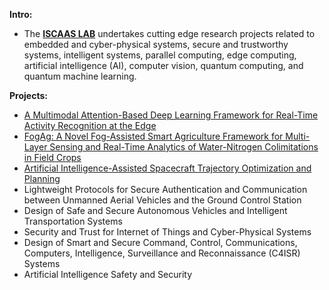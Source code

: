 **Intro:**
-  The [**ISCAAS LAB**](https://iscaaslab.com/) undertakes cutting edge research projects related to embedded and cyber-physical systems, secure and trustworthy systems, intelligent systems, parallel computing, edge computing, artificial intelligence (AI), computer vision, quantum computing, and quantum machine learning.
<!--
- 👀 I’m interested in ...
- 🌱 I’m currently learning ...
- 💞️ I’m looking to collaborate on ...
- 📫 How to reach me ...
- 😄 Pronouns: ...
- ⚡ Fun fact: ... -->

**Projects:**
- [A Multimodal Attention-Based Deep Learning Framework for Real-Time Activity Recognition at the Edge](https://people.cs.ksu.edu/~amunir/lab/AFOSR-MultimodalActivityRecognitionProject.html)
- [FogAg: A Novel Fog-Assisted Smart Agriculture Framework for Multi-Layer Sensing and Real-Time Analytics of Water-Nitrogen Colimitations in Field Crops](https://people.cs.ksu.edu/~amunir/lab/USDA-FogAgProject.html)
- [Artificial Intelligence-Assisted Spacecraft Trajectory Optimization and Planning](https://people.cs.ksu.edu/~amunir/lab/NASA-SpacecraftTrajectoryOptimizationProject.html)
- Lightweight Protocols for Secure Authentication and Communication between Unmanned Aerial Vehicles and the Ground Control Station
- Design of Safe and Secure Autonomous Vehicles and Intelligent Transportation Systems
- Security and Trust for Internet of Things and Cyber-Physical Systems
- Design of Smart and Secure Command, Control, Communications, Computers, Intelligence, Surveillance and Reconnaissance (C4ISR) Systems
- Artificial Intelligence Safety and Security
  
<!---
iscaas/iscaas is a ✨ special ✨ repository because its `README.md` (this file) appears on your GitHub profile.
You can click the Preview link to take a look at your changes.
--->
